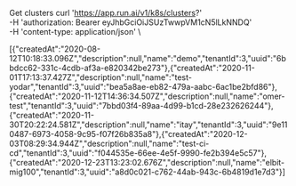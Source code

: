 
Get clusters
curl 'https://app.run.ai/v1/k8s/clusters?' \
  -H 'authorization: Bearer eyJhbGciOiJSUzTwwpVM1cN5lLkNNDQ' \
  -H 'content-type: application/json' \

[{"createdAt":"2020-08-12T10:18:33.096Z","description":null,"name":"demo","tenantId":3,"uuid":"6bbdcc62-331c-4cdb-af3a-e820342be273"},{"createdAt":"2020-11-01T17:13:37.427Z","description":null,"name":"test-yodar","tenantId":3,"uuid":"bea5a8ae-eb82-479a-aabc-6ac1be2bfd86"},{"createdAt":"2020-11-12T14:36:34.507Z","description":null,"name":"omer-test","tenantId":3,"uuid":"7bbd03f4-89aa-4d99-b1cd-28e232626244"},{"createdAt":"2020-11-30T20:22:24.581Z","description":null,"name":"itay","tenantId":3,"uuid":"9e110487-6973-4058-9c95-f07f26b835a8"},{"createdAt":"2020-12-03T08:29:34.944Z","description":null,"name":"test-ci-cd","tenantId":3,"uuid":"f044535e-66ee-4e5f-9990-fe2b394e5c57"},{"createdAt":"2020-12-23T13:23:02.676Z","description":null,"name":"elbit-mig100","tenantId":3,"uuid":"a8d0c021-c762-44ab-943c-6b4819d1e7d3"}]